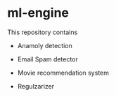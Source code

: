 # ml-engine

This repository contains
- Anamoly detection

- Email Spam detector

- Movie recommendation system

- Regulzarizer
